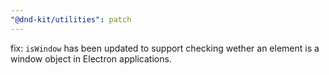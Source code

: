 ```yaml
---
"@dnd-kit/utilities": patch
---
```


fix: `isWindow` has been updated to support checking wether an element is a window object in Electron applications.
